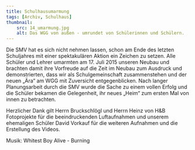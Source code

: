 ```yaml
---
title: Schulhausumarmung
tags: [Archiv, Schulhaus]
thumbnail: 
    src: 14_umarmung.jpg
    alt: Das WGG von außen - umrundet von Schülerinnen und Schülern.
---
```


Die SMV hat es sich nicht nehmen lassen, schon am Ende des letzten Schuljahres mit einer spektakulären Aktion ein Zeichen zu setzen. Alle Schüler und Lehrer umarmten am 17. Juli 2015 unseren Neubau und brachten damit ihre Vorfreude auf die Zeit im Neubau zum Ausdruck und demonstrierten, dass wir als Schulgemeinschaft zusammenstehen und der neuen „Ära“ am WGG mit Zuversicht entgegenblicken.
Nach langer Planungsarbeit durch die SMV wurde die Sache zu einem vollen Erfolg und die Schüler bekamen die Gelegenheit, ihr neues „Heim“ zum ersten Mal von innen zu betrachten.

<youtube watch="0hb4YJ1DJiA"></youtube>

Herzlicher Dank gilt Herrn Bruckschlögl und Herrn Heinz von H&B Fotoprojekte für die beeindruckenden Luftaufnahmen und unserem ehemaligen Schüler David Vorkauf  für die weiteren Aufnahmen und die Erstellung des Videos.

Musik: Whitest Boy Alive - Burning 